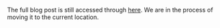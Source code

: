 The full blog post is still accessed through [here](https://www.1onepsilon.com/single-post/2018/02/16/February-2018-Editors-Picks). We are in the process of moving it to the current location.